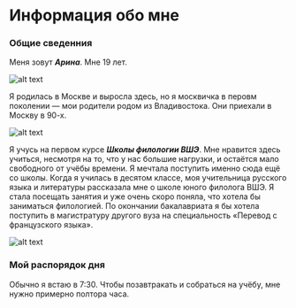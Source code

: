 # Информация обо мне
### Общие сведенния
Меня зовут **_Арина_**. Мне 19 лет.

![alt text](https://pp.userapi.com/c636030/v636030078/1240a/9wjuBmR0ASo.jpg "Это я")

Я родилась в Москве и выросла здесь, но я москвичка в перовм поколении — мои родители родом из Владивостока. Они приехали в Москву в 90-х.

![alt text](https://psv4.userapi.com/c816423/u372535078/docs/8cc32175e0cb/DSC00475.jpg?extra=d6BqS1veiOGkC1Jiot0TiuBNvoML7rAaqzPhCnY_1ipr_9IyxsGDEMEc9ESVMQbVU1Kqa08034YL8-4W3Rwj_PipB41LkPMNyOTuPNExL3A4hDaiGQe2GIs89Se0EKxuQzLNav8eRwRacbw "Я в первом классе")

Я учусь на первом курсе **_Школы филологии ВШЭ_**. Мне нравится здесь учиться, несмотря на то, что у нас большие нагрузки, и остаётся мало свободного от учёбы времени. Я мечтала поступить именно сюда ещё со школы. Когда я училась в десятом классе, моя учительница русского языка и литературы рассказала мне о школе юного филолога ВШЭ. Я стала посещать занятия и уже очень скоро поняла, что хотела бы заниматься филологией. По окончании бакалавриата я бы хотела поступить в магистратуру другого вуза на специальность «Перевод с французского языка».

![alt text](https://www.hse.ru/data/2014/06/24/1310196963/logo_%D1%81_hse_cmyk.jpg.(150x145x123).jpg "Высшая школа экономики")

### Мой распорядок дня
Обычно я встаю в 7:30. Чтобы позавтракать и собраться на учёбу, мне нужно примерно полтора часа. 



